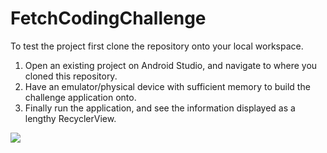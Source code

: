 # FetchCodingChallenge

To test the project first clone the repository onto your local workspace. 
  1. Open an existing project on Android Studio, and navigate to where you cloned this repository. 
  2. Have an emulator/physical device with sufficient memory to build the challenge application onto. 
  3. Finally run the application, and see the information displayed as a lengthy RecyclerView.

![](https://user-images.githubusercontent.com/90231709/192372820-172da90c-9f43-4361-b78b-a213a23075f6.png)
